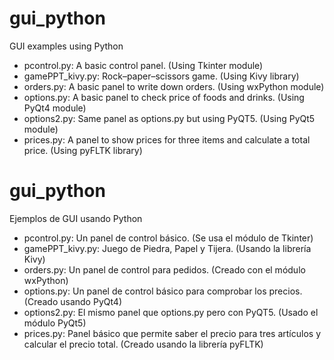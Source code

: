 <h1>gui_python</h1>
<p>GUI examples using Python</p>

<ul>
<li>pcontrol.py: A basic control panel. (Using Tkinter module)</li>
<li>gamePPT_kivy.py: Rock–paper–scissors game. (Using Kivy library)</li>
<li>orders.py: A basic panel to write down orders. (Using wxPython module)</li>
<li>options.py: A basic panel to check price of foods and drinks. (Using PyQt4 module)</li>
<li>options2.py: Same panel as options.py but using PyQT5. (Using PyQt5 module)</li>
<li>prices.py: A panel to show prices for three items and calculate a total price. (Using pyFLTK library)</li>
</ul>

<h1>gui_python</h1>
<p>Ejemplos de GUI usando Python</p>

<ul>
<li>pcontrol.py: Un panel de control básico. (Se usa el módulo de Tkinter)</li>
<li>gamePPT_kivy.py: Juego de Piedra, Papel y Tijera. (Usando la librería Kivy)</li>
<li>orders.py: Un panel de control para pedidos. (Creado con el módulo wxPython)</li>
<li>options.py: Un panel de control básico para comprobar los precios. (Creado usando PyQt4)</li>
<li>options2.py: El mismo panel que options.py pero con PyQT5. (Usado el módulo PyQt5)</li>
<li>prices.py: Panel básico que permite saber el precio para tres artículos y calcular el precio total. (Creado usando la librería pyFLTK)</li>
</ul>
